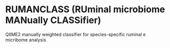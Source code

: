 # RUMANCLASS (RUminal microbiome MANually CLASSifier)

QIIME2 manually weighted classifier for species-specific ruminal e micribome analysis

